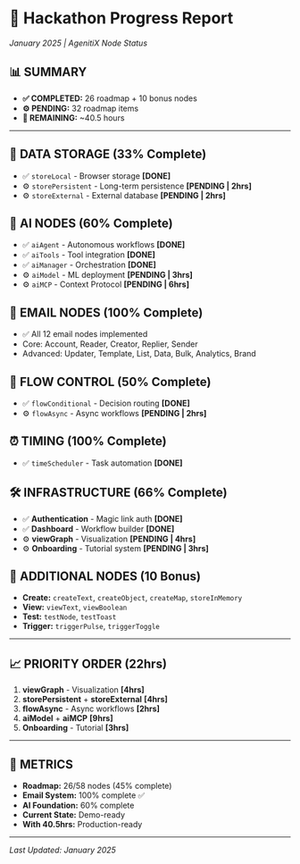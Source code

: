 # 🚀 Hackathon Progress Report

_January 2025 | AgenitiX Node Status_

## 📊 **SUMMARY**

- **✅ COMPLETED:** 26 roadmap + 10 bonus nodes
- **⚙️ PENDING:** 32 roadmap items
- **🎯 REMAINING:** ~40.5 hours

---

## 📁 **DATA STORAGE** (33% Complete)

- ✅ `storeLocal` - Browser storage **[DONE]**
- ⚙️ `storePersistent` - Long-term persistence **[PENDING | 2hrs]**
- ⚙️ `storeExternal` - External database **[PENDING | 2hrs]**

## 🤖 **AI NODES** (60% Complete)

- ✅ `aiAgent` - Autonomous workflows **[DONE]**
- ✅ `aiTools` - Tool integration **[DONE]**
- ✅ `aiManager` - Orchestration **[DONE]**
- ⚙️ `aiModel` - ML deployment **[PENDING | 3hrs]**
- ⚙️ `aiMCP` - Context Protocol **[PENDING | 6hrs]**

## 📧 **EMAIL NODES** (100% Complete)

- ✅ All 12 email nodes implemented
- Core: Account, Reader, Creator, Replier, Sender
- Advanced: Updater, Template, List, Data, Bulk, Analytics, Brand

## 🔄 **FLOW CONTROL** (50% Complete)

- ✅ `flowConditional` - Decision routing **[DONE]**
- ⚙️ `flowAsync` - Async workflows **[PENDING | 2hrs]**

## ⏰ **TIMING** (100% Complete)

- ✅ `timeScheduler` - Task automation **[DONE]**

## 🛠️ **INFRASTRUCTURE** (66% Complete)

- ✅ **Authentication** - Magic link auth **[DONE]**
- ✅ **Dashboard** - Workflow builder **[DONE]**
- ⚙️ **viewGraph** - Visualization **[PENDING | 4hrs]**
- ⚙️ **Onboarding** - Tutorial system **[PENDING | 3hrs]**

## 🎁 **ADDITIONAL NODES** (10 Bonus)

- **Create:** `createText`, `createObject`, `createMap`, `storeInMemory`
- **View:** `viewText`, `viewBoolean`
- **Test:** `testNode`, `testToast`
- **Trigger:** `triggerPulse`, `triggerToggle`

---

## 📈 **PRIORITY ORDER** (22hrs)

1. **viewGraph** - Visualization **[4hrs]**
2. **storePersistent** + **storeExternal** **[4hrs]**
3. **flowAsync** - Async workflows **[2hrs]**
4. **aiModel** + **aiMCP** **[9hrs]**
5. **Onboarding** - Tutorial **[3hrs]**

---

## 🎯 **METRICS**

- **Roadmap:** 26/58 nodes (45% complete)
- **Email System:** 100% complete ✅
- **AI Foundation:** 60% complete
- **Current State:** Demo-ready
- **With 40.5hrs:** Production-ready

---

_Last Updated: January 2025_
